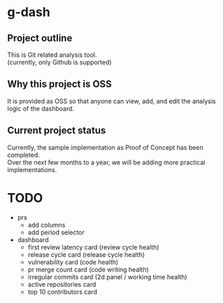 # g-dash

## Project outline

This is Git related analysis tool.  
(currently, only Github is supported)

## Why this project is OSS

It is provided as OSS so that anyone can view, add, and edit the analysis logic of the dashboard.

## Current project status

Currently, the sample implementation as Proof of Concept has been completed.  
Over the next few months to a year, we will be adding more practical implementations.

# TODO
- prs
  - add columns
  - add period selector
- dashboard
  - first review latency card (review cycle health)
  - release cycle card (release cycle health)
  - vulnerability card (code health)
  - pr merge count card (code writing health)
  - irregular commits card (2d panel / working time health)
  - active repositories card
  - top 10 contributors card
